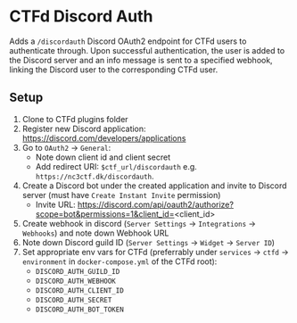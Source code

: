 # CTFd Discord Auth

Adds a `/discordauth` Discord OAuth2 endpoint for CTFd users to authenticate through.
Upon successful authentication, the user is added to the Discord server and an info message is sent to a specified webhook, linking the Discord user to the corresponding CTFd user.

## Setup

1. Clone to CTFd plugins folder
2. Register new Discord application: https://discord.com/developers/applications
3. Go to `OAuth2` -> `General`:
   - Note down client id and client secret
   - Add redirect URI: `$ctf_url/discordauth` e.g. `https://nc3ctf.dk/discordauth`.
4. Create a Discord bot under the created application and invite to Discord server (must have `Create Instant Invite` permission)
   - Invite URL: https://discord.com/api/oauth2/authorize?scope=bot&permissions=1&client_id=<client_id>
5. Create webhook in discord (`Server Settings` -> `Integrations` -> `Webhooks`) and note down Webhook URL
6. Note down Discord guild ID (`Server Settings` -> `Widget` -> `Server ID`)
7. Set appropriate env vars for CTFd (preferrably under `services` -> `ctfd` -> `environment` in `docker-compose.yml` of the CTFd root):
   - `DISCORD_AUTH_GUILD_ID`
   - `DISCORD_AUTH_WEBHOOK`
   - `DISCORD_AUTH_CLIENT_ID`
   - `DISCORD_AUTH_SECRET`
   - `DISCORD_AUTH_BOT_TOKEN`

